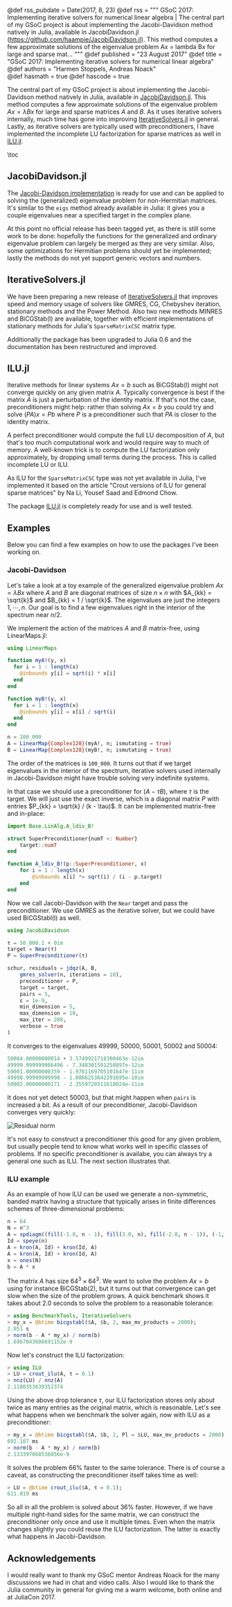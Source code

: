 @def rss_pubdate = Date(2017, 8, 23)
@def rss = """ GSoC 2017: Implementing iterative solvers for numerical linear algebra | The central part of my GSoC project is about implementing the Jacobi-Davidson method natively in Julia, available in JacobiDavidson.jl (https://github.com/haampie/JacobiDavidson.jl). This method computes a few approximate solutions of the eigenvalue problem  Ax =  lambda Bx  for large and sparse mat... """
@def published = "23 August 2017"
@def title = "GSoC 2017: Implementing iterative solvers for numerical linear algebra"
@def authors = "Harmen Stoppels, Andreas Noack"  
@def hasmath = true
@def hascode = true


The central part of my GSoC project is about implementing the Jacobi-Davidson method natively in Julia, available in [JacobiDavidson.jl](https://github.com/haampie/JacobiDavidson.jl). This method computes a few approximate solutions of the eigenvalue problem $Ax = \lambda Bx$ for large and sparse matrices $A$ and $B$. As it uses iterative solvers internally, much time has gone into improving [IterativeSolvers.jl](https://github.com/JuliaMath/IterativeSolvers.jl) in general. Lastly, as iterative solvers are typically used with preconditioners, I have implemented the incomplete LU factorization for sparse matrices as well in [ILU.jl](https://github.com/haampie/ILU.jl).

\toc

## JacobiDavidson.jl
The [Jacobi-Davidson implementation](https://github.com/haampie/JacobiDavidson.jl) is ready for use and can be applied to solving the (generalized) eigenvalue problem for non-Hermitian matrices. It's similar to the `eigs` method already available in Julia: it gives you a couple eigenvalues near a specified target in the complex plane.

At this point no official release has been tagged yet, as there is still some work to be done: hopefully the functions for the generalized and ordinary eigenvalue problem can largely be merged as they are very similar. Also, some optimizations for Hermitian problems should yet be implemented; lastly the methods do not yet support generic vectors and numbers.

## IterativeSolvers.jl
We have been preparing a new release of [IterativeSolvers.jl](https://github.com/JuliaMath/IterativeSolvers.jl) that improves speed and memory usage of solvers like GMRES, CG, Chebyshev iteration, stationary methods and the Power Method. Also two new methods MINRES and BiCGStab(l) are available, together with efficient implementations of stationary methods for Julia's `SparseMatrixCSC` matrix type.

Additionally the package has been upgraded to Julia 0.6 and the documentation has been restructured and improved.

## ILU.jl
Iterative methods for linear systems $Ax = b$ such as BiCGStab(l) might not converge quickly on any given matrix $A$. Typically convergence is best if the matrix $A$ is just a perturbation of the identity matrix. If that's not the case, preconditioners might help: rather than solving $Ax = b$ you could try and solve $(PA)x = Pb$ where $P$ is a preconditioner such that $PA$ is closer to the identity matrix.

A perfect preconditioner would compute the full LU decomposition of $A$, but that's too much computational work and would require way to much of memory. A well-known trick is to compute the LU factorization only approximately, by dropping small terms during the process. This is called incomplete LU or ILU.

As ILU for the `SparseMatrixCSC` type was not yet available in Julia, I've implemented it based on the article "Crout versions of ILU for general sparse matrices" by Na Li, Yousef Saad and Edmond Chow.

The package [ILU.jl](https://github.com/haampie/ILU.jl) is completely ready for use and is well tested.

## Examples
Below you can find a few examples on how to use the packages I've been working on.

### Jacobi-Davidson
Let's take a look at a toy example of the generalized eigenvalue problem $Ax = \lambda Bx$ where $A$ and $B$ are diagonal matrices of size $n \times n$ with $A_{kk} = \sqrt{k}$ and $B_{kk} = 1 / \sqrt{k}$. The eigenvalues are just the integers $1, \cdots, n$. Our goal is to find a few eigenvalues right in the interior of the spectrum near $n / 2$.

We implement the action of the matrices $A$ and $B$ matrix-free, using LinearMaps.jl:

```julia
using LinearMaps

function myA!(y, x)
  for i = 1 : length(x)
    @inbounds y[i] = sqrt(i) * x[i]
  end
end

function myB!(y, x)
  for i = 1 : length(x)
    @inbounds y[i] = x[i] / sqrt(i)
  end
end

n = 100_000
A = LinearMap{Complex128}(myA!, n; ismutating = true)
B = LinearMap{Complex128}(myB!, n; ismutating = true)
```

The order of the matrices is `100_000`. It turns out that if we target eigenvalues in the interior of the spectrum, iterative solvers used internally in Jacobi-Davidson might have trouble solving very indefinite systems.

In that case we should use a preconditioner for $(A - \tau B)$, where $\tau$ is the target. We will just use the exact inverse, which is a diagonal matrix $P$ with entries $P_{kk} = \sqrt{k} / (k - \tau)$. It can be implemented matrix-free and in-place:

```julia
import Base.LinAlg.A_ldiv_B!

struct SuperPreconditioner{numT <: Number}
    target::numT
end

function A_ldiv_B!(p::SuperPreconditioner, x)
    for i = 1 : length(x)
        @inbounds x[i] *= sqrt(i) / (i - p.target)
    end
end
```

Now we call Jacobi-Davidson with the `Near` target and pass the preconditioner. We use GMRES as the iterative solver, but we could have used BiCGStabl(l) as well.

```julia
using JacobiDavidson

τ = 50_000.1 + 0im
target = Near(τ)
P = SuperPreconditioner(τ)

schur, residuals = jdqz(A, B,
    gmres_solver(n, iterations = 10),
    preconditioner = P,
    target = target,
    pairs = 5,
    ɛ = 1e-9,
    min_dimension = 5,
    max_dimension = 10,
    max_iter = 200,
    verbose = true
)
```

It converges to the eigenvalues 49999, 50000, 50001, 50002 and 50004:

```julia
50004.00000000014 + 3.5749921718300463e-12im
49999.999999986496 - 7.348301591250897e-12im
50001.00000000359 - 1.9761169705101647e-11im
49998.99999999998 - 1.0866253642291695e-10im
50002.00000000171 - 2.3559720511618024e-11im
```

It does not yet detect 50003, but that might happen when `pairs` is increased a bit. As a result of our preconditioner, Jacobi-Davidson converges very quickly:

![Residual norm](/assets/images/blog/2017/08/native-julia-implementations-of-iterative-solvers-for-numerical-linear-algebra/resnorm.svg)

It's not easy to construct a preconditioner this good for any given problem, but usually people tend to know what works well in specific classes of problems. If no specific preconditioner is availabe, you can always try a general one such as ILU. The next section illustrates that.

### ILU example
As an example of how ILU can be used we generate a non-symmetric, banded matrix having a structure that typically arises in finite differences schemes of three-dimensional problems:

```julia
n = 64
N = n^3
A = spdiagm((fill(-1.0, n - 1), fill(3.0, n), fill(-2.0, n - 1)), (-1, 0, 1))
Id = speye(n)
A = kron(A, Id) + kron(Id, A)
A = kron(A, Id) + kron(Id, A)
x = ones(N)
b = A * x
```

The matrix $A$ has size $64^3 \times 64^3$. We want to solve the problem $Ax = b$ using for instance BiCGStab(2), but it turns out that convergence can get slow when the size of the problem grows. A quick benchmark shows it takes about 2.0 seconds to solve the problem to a reasonable tolerance:

```julia
> using BenchmarkTools, IterativeSolvers
> my_x = @btime bicgstabl($A, $b, 2, max_mv_products = 2000);
2.051 s
> norm(b - A * my_x) / norm(b)
1.6967043606691152e-9
```

Now let's construct the ILU factorization:

```julia
> using ILU
> LU = crout_ilu(A, τ = 0.1)
> nnz(LU) / nnz(A)
2.1180353639352374
```

Using the above drop tolerance $\tau$, our ILU factorization stores only about twice as many entries as the original matrix, which is reasonable. Let's see what happens when we benchmark the solver again, now with ILU as a preconditioner:

```julia
> my_x = @btime bicgstabl($A, $b, 2, Pl = $LU, max_mv_products = 2000);
692.187 ms
> norm(b - A * my_x) / norm(b)
2.133397068536056e-9
```

It solves the problem 66% faster to the same tolerance. There is of course a caveat, as constructing the preconditioner itself takes time as well:

```julia
> LU = @btime crout_ilu($A, τ = 0.1);
611.019 ms
```

So all in all the problem is solved about 36% faster. However, if we have multiple right-hand sides for the same matrix, we can construct the preconditioner only once and use it multiple times. Even when the matrix changes slightly you could reuse the ILU factorization. The latter is exactly what happens in Jacobi-Davidson.

## Acknowledgements

I would really want to thank my GSoC mentor Andreas Noack for the many discussions we had in chat and video calls. Also I would like to thank the Julia community in general for giving me a warm welcome, both online and at JuliaCon 2017.
